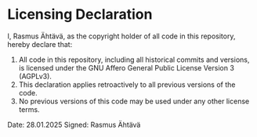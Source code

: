 # Licensing Declaration

I, Rasmus Ähtävä, as the copyright holder of all code in this repository, hereby declare that:

1. All code in this repository, including all historical commits and versions, is licensed under the GNU Affero General Public License Version 3 (AGPLv3).
2. This declaration applies retroactively to all previous versions of the code.
3. No previous versions of this code may be used under any other license terms.

Date: 28.01.2025
Signed: Rasmus Ähtävä
